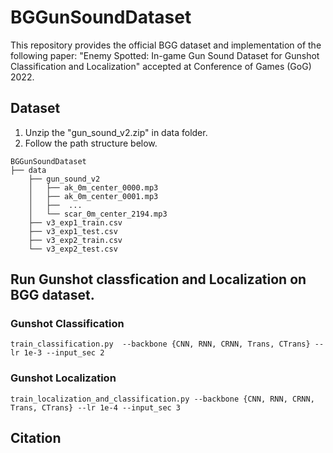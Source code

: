 # BGGunSoundDataset
This repository provides the official BGG dataset and implementation of the following paper: 
"Enemy Spotted: In-game Gun Sound Dataset for Gunshot Classification and Localization" accepted at Conference of Games (GoG) 2022.


## Dataset
1. Unzip the "gun_sound_v2.zip" in data folder.
2. Follow the path structure below.
```
BGGunSoundDataset
├── data
    ├── gun_sound_v2
    │   ├── ak_0m_center_0000.mp3
    │   ├── ak_0m_center_0001.mp3
    │   ├──  ...
    │   └── scar_0m_center_2194.mp3
    ├── v3_exp1_train.csv
    ├── v3_exp1_test.csv
    ├── v3_exp2_train.csv
    └── v3_exp2_test.csv
```

## Run Gunshot classfication and Localization on BGG dataset.

### Gunshot Classification
```
train_classification.py  --backbone {CNN, RNN, CRNN, Trans, CTrans} --lr 1e-3 --input_sec 2
```
### Gunshot Localization
```
train_localization_and_classification.py --backbone {CNN, RNN, CRNN, Trans, CTrans} --lr 1e-4 --input_sec 3
```

## Citation
```

```
